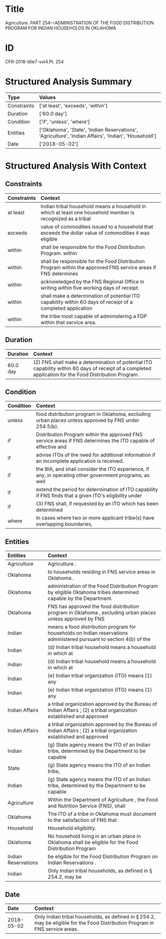 # Title

 Agriculture. PART 254—ADMINISTRATION OF THE FOOD DISTRIBUTION PROGRAM FOR INDIAN HOUSEHOLDS IN OKLAHOMA


# ID

 CFR-2018-title7-vol4.Pt. 254


# Structured Analysis Summary

| Type        | Values                                                                                               |
|:------------|:-----------------------------------------------------------------------------------------------------|
| Constraints | ['at least', 'exceeds', 'within']                                                                    |
| Duration    | ['60.0 day']                                                                                         |
| Condition   | ['if', 'unless', 'where']                                                                            |
| Entities    | ['Oklahoma', 'State', 'Indian Reservations', 'Agriculture', 'Indian Affairs', 'Indian', 'Household'] |
| Date        | ['2018-05-02']                                                                                       |


# Structured Analysis With Context

 


## Constraints

| Constraints   | Context                                                                                                        |
|:--------------|:---------------------------------------------------------------------------------------------------------------|
| at least      | Indian tribal household means a household in which at least one household member is recognized as a tribal     |
| exceeds       | value of commodities issued to a household that exceeds the dollar value of commodities it was eligible        |
| within        | shall be responsible for the Food Distribution Program. within                                                 |
| within        | shall be responsible for the Food Distribution Program within the approved FNS service areas if FNS determines |
| within        | acknowledged by the FNS Regional Office in writing within  five working days of receipt.                       |
| within        | shall make a determination of potential ITO capability within 60 days of receipt of a completed application    |
| within        | the tribe most capable of administering a FDP within  that service area.                                       |


## Duration

| Duration   | Context                                                                                                                                                |
|:-----------|:-------------------------------------------------------------------------------------------------------------------------------------------------------|
| 60.0 day   | (2) FNS shall make a determination of potential ITO capability within 60 days of receipt of a completed application for the Food Distribution Program. |


## Condition

| Condition   | Context                                                                                                       |
|:------------|:--------------------------------------------------------------------------------------------------------------|
| unless      | food distribution program in Oklahoma, excluding urban places unless  approved by FNS under 254.5(b).         |
| if          | Distribution Program within the approved FNS service areas if FNS determines the ITO capable of effective and |
| if          | advise ITOs of the need for additional information if  an incomplete application is received.                 |
| if          | the BIA, and shall consider the ITO experience, if any, in operating other government programs, as well       |
| if          | extend the period for determination of ITO capability if FNS finds that a given ITO's eligibility under       |
| if          | (3) FNS shall,  if requested by an ITO which has been determined                                              |
| where       | In cases  where two or more applicant tribe(s) have overlapping boundaries,                                   |


## Entities

| Entities            | Context                                                                                                              |
|:--------------------|:---------------------------------------------------------------------------------------------------------------------|
| Agriculture         | Agriculture .                                                                                                        |
| Oklahoma            | to households residing in FNS service areas in Oklahoma .                                                            |
| Oklahoma            | administration of the Food Distribution Program by eligible Oklahoma  tribes determined capable by the Department.   |
| Oklahoma            | FNS has approved the food distribution program in Oklahoma , excluding urban places unless approved by FNS           |
| Indian              | means a food distribution program for households on Indian reservations administered pursuant to section 4(b) of the |
| Indian              | (d)  Indian tribal household means a household in which at                                                           |
| Indian              | (d)  Indian tribal household means a household in which at                                                           |
| Indian              | (e)  Indian  tribal organization (ITO) means (1) any                                                                 |
| Indian              | (e)  Indian  tribal organization (ITO) means (1) any                                                                 |
| Indian Affairs      | a tribal organization approved by the Bureau of Indian Affairs ; (2) a tribal organization established and approved  |
| Indian Affairs      | a tribal organization approved by the Bureau of Indian Affairs ; (2) a tribal organization established and approved  |
| Indian              | (g) State agency means the ITO of an  Indian tribe, determined by the Department to be capable                       |
| State               | (g)  State agency means the ITO of an Indian tribe,                                                                  |
| Indian              | (g) State agency means the ITO of an  Indian tribe, determined by the Department to be capable                       |
| Agriculture         | Within the Department of  Agriculture , the Food and Nutrition Service (FNS), shall                                  |
| Oklahoma            | The ITO of a tribe in  Oklahoma must document to the satisfaction of FNS that                                        |
| Household           | Household  eligibility.                                                                                              |
| Oklahoma            | No household living in an urban place in  Oklahoma shall be eligible for the Food Distribution Program               |
| Indian Reservations | be eligible for the Food Distribution Program on Indian Reservations .                                               |
| Indian              | Only  Indian tribal households, as defined in &#167;&#8201;254.2, may be                                             |


## Date

| Date       | Context                                                                                                                                  |
|:-----------|:-----------------------------------------------------------------------------------------------------------------------------------------|
| 2018-05-02 | Only Indian tribal households, as defined in &#167;&#8201;254.2, may be eligible for the Food Distribution Program in FNS service areas. |


